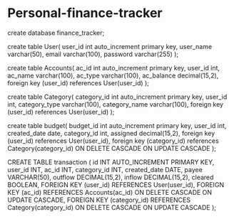# Personal-finance-tracker

create database finance_tracker;

create table User(
user_id int auto_increment primary key,
user_name varchar(50),
email varchar(100),
password varchar(255)
);

create table Accounts(
ac_id int auto_increment primary key,
user_id int,
ac_name varchar(100),
ac_type varchar(100),
ac_balance decimal(15,2),
foreign key (user_id) references User(user_id)
);

create table Category(
category_id int auto_increment primary key,
user_id int,
category_type varchar(100),
category_name varchar(100),
foreign key (user_id) references User(user_id)
);

create table budget(
budget_id int auto_increment primary key,
user_id int,
created_date date,
category_id int,
assigned decimal(15,2),
foreign key (user_id) references User(user_id),
foreign key (category_id) references Category(category_id)
ON DELETE CASCADE
ON UPDATE CASCADE
);

CREATE TABLE transaction (
    id INT AUTO_INCREMENT PRIMARY KEY,
    user_id INT,
    ac_id INT,
    category_id INT,
    created_date DATE,
    payee VARCHAR(50),
    outflow DECIMAL(15,2),
    inflow DECIMAL(15,2),
    cleared BOOLEAN,
    FOREIGN KEY (user_id) REFERENCES User(user_id),
    FOREIGN KEY (ac_id) REFERENCES Accounts(ac_id)
    ON DELETE CASCADE
    ON UPDATE CASCADE,
    FOREIGN KEY (category_id) REFERENCES Category(category_id)
    ON DELETE CASCADE
    ON UPDATE CASCADE
);